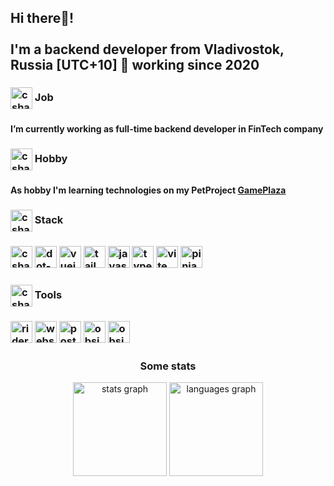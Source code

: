 <h2 align="left">Hi there👋! <br><br>I'm a backend developer from Vladivostok, Russia [UTC+10] 🚀 working since 2020 </h2>

<h3 align="left"><img align="center" src="https://skillicons.dev/icons?i=emotion" height="35" alt="csharp logo"/> Job<h3/>
<h4 align="left"> I’m currently working as full-time backend developer in FinTech company </h4>

<h3 align="left"><img align="center" src="https://skillicons.dev/icons?i=codepen" height="35" alt="csharp logo"/> Hobby<h3/>
<h4 align="left">As hobby I'm learning technologies on my PetProjeсt <a href="https://github.com/R0tmayer/GamePlaza">GamePlaza</a></h4>

<h3 align="left"><img align="center" src="https://skillicons.dev/icons?i=htmx" height="35" alt="csharp logo"/> Stack<h3/>
<div align="left">
  <img src="https://skillicons.dev/icons?i=cs" height="35" alt="csharp logo"  />
  <img src="https://skillicons.dev/icons?i=dotnet" height="35" alt="dot-net logo"  />
  <img src="https://skillicons.dev/icons?i=vue" height="35" alt="vuejs logo"  />
  <img src="https://skillicons.dev/icons?i=tailwind" height="35" alt="tailwindcss logo"  />
  <img src="https://skillicons.dev/icons?i=js" height="35" alt="javascript logo"  />
  <img src="https://skillicons.dev/icons?i=ts" height="35" alt="typescript logo"  />
  <img src="https://skillicons.dev/icons?i=vite" height="35" alt="vite logo"  />
  <img src="https://skillicons.dev/icons?i=pinia" height="35" alt="pinia logo"  />
</div>

<h3 align="left"><img align="center" src="https://skillicons.dev/icons?i=devto" height="35" alt="csharp logo"/> Tools<h3/>
<div align="left">
  <img src="https://skillicons.dev/icons?i=rider" height="35" alt="rider logo"  />
  <img src="https://skillicons.dev/icons?i=webstorm" height="35" alt="webstorm logo"  />
  <img src="https://skillicons.dev/icons?i=postman" height="35" alt="postman logo"  />
  <img src="https://skillicons.dev/icons?i=obsidian" height="35" alt="obsidian logo"  />
  <img src="https://skillicons.dev/icons?i=git" height="35" alt="obsidian logo"  />
</div>

<h3 align="center">Some stats</h3>
<div align="center">
  <img src="https://github-readme-stats.vercel.app/api?username=R0tmayer&hide_title=false&hide_rank=false&show_icons=true&include_all_commits=true&count_private=true&disable_animations=false&theme=dracula&locale=en&hide_border=false&order=1" height="150" alt="stats graph"  />
  <img src="https://github-readme-stats.vercel.app/api/top-langs?username=R0tmayer&locale=en&hide_title=false&layout=compact&card_width=320&langs_count=5&theme=dracula&hide_border=false&order=2" height="150" alt="languages graph"  />
</div>






